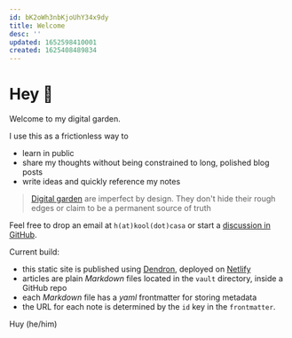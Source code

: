 ```yaml
---
id: bK2oWh3nbKjoUhY34x9dy
title: Welcome
desc: ''
updated: 1652598410001
created: 1625408489834
---
```

# Hey 👋

Welcome to my digital garden. 

I use this as a frictionless way to 
- learn in public
- share my thoughts without being constrained to long, polished blog posts
- write ideas and quickly reference my notes

> [Digital garden](https://maggieappleton.com/garden-history) are imperfect by design. They don't hide their rough edges or claim to be a permanent source of truth 

Feel free to drop an email at `h(at)kool(dot)casa` or start a [discussion in GitHub](https://github.com/h7b/h7b-dendron-netlify/discussions/1).

Current build:
- this static site is published using [Dendron](https://www.dendron.so/), deployed on [Netlify](https://www.netlify.com/)
- articles are plain *Markdown* files located in the `vault` directory, inside a GitHub repo
- each *Markdown* file has a *yaml* frontmatter for storing metadata
- the URL for each note is determined by the `id` key in the `frontmatter`.

Huy (he/him)